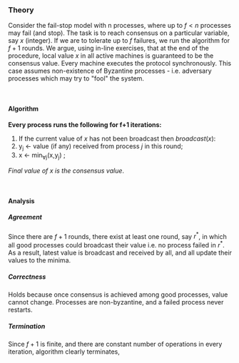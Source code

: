 ### Theory

Consider the fail-stop model with n processes, where up to $f < n$ processes may fail (and stop). The task is to reach consensus on a particular variable, say $x$ (integer). If we are to tolerate up to $f$ failures, we run the algorithm for $f+1$ rounds. We argue, using in-line exercises, that at the end of the procedure, local value $x$ in all active machines is guaranteed to be the consensus value. Every machine executes the protocol synchronously. This case assumes non-existence of Byzantine processes - i.e. adversary processes which may try to "fool" the system.

<br>


#### Algorithm

**Every process runs the following for f+1 iterations:**

1. If the current value of $x$ has not been broadcast then $broadcast(x)$:
2. y<sub>j</sub> ← value (if any) received from process $j$ in this round;
3. x ← min<sub>∀j</sub>(x,y<sub>j</sub>) ;

*Final value of x is the consensus value*.

<br>


#### Analysis

##### Agreement

Since there are $f+1$ rounds, there exist at least one round, say $r^*$, in which all good processes could broadcast their value i.e. no process failed in $r^*$. As a result, latest value is broadcast and received by all, and all update their values to the minima.

##### Correctness

Holds because once consensus is achieved among good processes, value cannot change. Processes are non-byzantine, and a failed process never restarts.

##### Termination

Since $f+1$ is finite, and there are constant number of operations in every iteration, algorithm clearly terminates,
